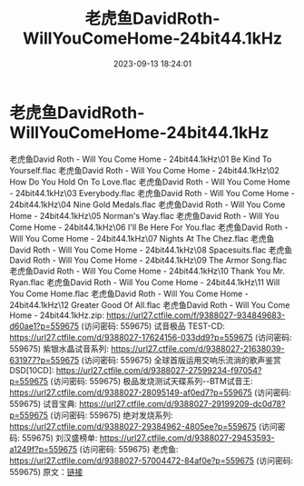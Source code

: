 ﻿---
title: 老虎鱼DavidRoth-WillYouComeHome-24bit44.1kHz
date: 2023-09-13 18:24:01
categories: 外语音乐
tags: 外语音乐
---
# 老虎鱼DavidRoth-WillYouComeHome-24bit44.1kHz

老虎鱼David Roth - Will You Come Home -
24bit44.1kHz\01 Be Kind To Yourself.flac
老虎鱼David Roth - Will You Come Home - 24bit44.1kHz\02 How Do You
Hold On To Love.flac
老虎鱼David Roth - Will You Come Home - 24bit44.1kHz\03
Everybody.flac
老虎鱼David Roth - Will You Come Home - 24bit44.1kHz\04 Nine Gold
Medals.flac
老虎鱼David Roth - Will You Come Home - 24bit44.1kHz\05 Norman's
Way.flac
老虎鱼David Roth - Will You Come Home - 24bit44.1kHz\06 I'll Be
Here For You.flac
老虎鱼David Roth - Will You Come Home - 24bit44.1kHz\07 Nights At
The Chez.flac
老虎鱼David Roth - Will You Come Home - 24bit44.1kHz\08
Spacesuits.flac
老虎鱼David Roth - Will You Come Home - 24bit44.1kHz\09 The Armor
Song.flac
老虎鱼David Roth - Will You Come Home - 24bit44.1kHz\10 Thank You
Mr. Ryan.flac
老虎鱼David Roth - Will You Come Home - 24bit44.1kHz\11 Will You
Come Home.flac
老虎鱼David Roth - Will You Come Home - 24bit44.1kHz\12 Greater
Good Of All.flac
老虎鱼David Roth - Will You Come Home - 24bit44.1kHz.zip: https://url27.ctfile.com/f/9388027-934849683-d60ae1?p=559675
(访问密码: 559675)
试音极品 TEST-CD: https://url27.ctfile.com/d/9388027-17624156-033dd9?p=559675
(访问密码: 559675)
紫银水晶试音系列: https://url27.ctfile.com/d/9388027-21638039-631977?p=559675
(访问密码: 559675)
全球首版运用交响乐流淌的歌声鉴赏DSD[10CD]: https://url27.ctfile.com/d/9388027-27599234-f97054?p=559675
(访问密码: 559675)
极品发烧测试天碟系列--BTM试音王: https://url27.ctfile.com/d/9388027-28095149-af0ed7?p=559675
(访问密码: 559675)
试音宝典: https://url27.ctfile.com/d/9388027-29199209-dc0d78?p=559675
(访问密码: 559675)
绝对发烧系列: https://url27.ctfile.com/d/9388027-29384962-4805ee?p=559675
(访问密码: 559675)
刘汉盛榜单: https://url27.ctfile.com/d/9388027-29453593-a1249f?p=559675
(访问密码: 559675)
老虎鱼: https://url27.ctfile.com/d/9388027-57004472-84af0e?p=559675
(访问密码: 559675)
原文：[链接](https://blog.sina.com.cn/s/blog_1647c7e76010313fr.html)